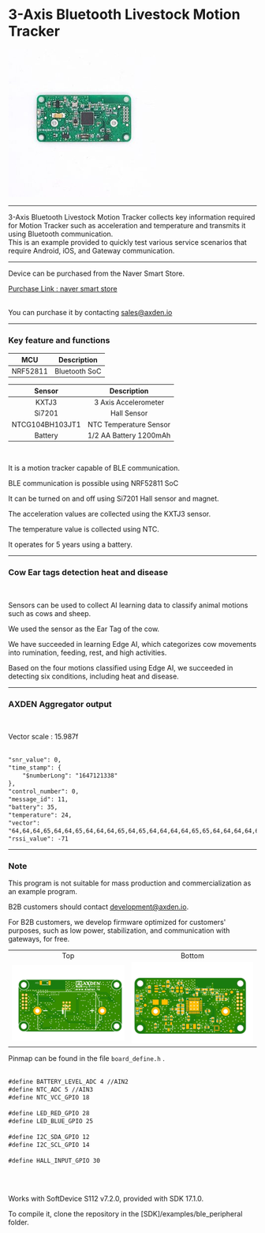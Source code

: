 # 3-Axis Bluetooth Livestock Motion Tracker

<img src="./assets/ble_3_axis_motion_tracker.jpeg">
<br>

----

3-Axis Bluetooth Livestock Motion Tracker collects key information required for Motion Tracker such as acceleration and temperature and transmits it using Bluetooth communication.
<br>
This is an example provided to quickly test various service scenarios that require Android, iOS, and Gateway communication.
<br>

----

Device can be purchased from the Naver Smart Store.
<br>

[Purchase Link : naver smart store](https://smartstore.naver.com/axden)
<br>
<br>

You can purchase it by contacting sales@axden.io

----

### Key feature and functions

MCU | Description
:-------------------------:|:-------------------------:
NRF52811 | Bluetooth SoC

Sensor | Description
:-------------------------:|:-------------------------:
KXTJ3 | 3 Axis Accelerometer
Si7201 | Hall Sensor
NTCG104BH103JT1 | NTC Temperature Sensor
Battery | 1/2 AA Battery 1200mAh

<br>

It is a motion tracker capable of BLE communication.
<br>

BLE communication is possible using NRF52811 SoC
<br>

It can be turned on and off using Si7201 Hall sensor and magnet.
<br>

The acceleration values are collected using the KXTJ3 sensor.
<br>

The temperature value is collected using NTC.
<br>

It operates for 5 years using a battery.
<br>

----

### Cow Ear tags detection heat and disease
<br>

Sensors can be used to collect AI learning data to classify animal motions such as cows and sheep.
<br>

We used the sensor as the Ear Tag of the cow. 
<br>

We have succeeded in learning Edge AI, which categorizes cow movements into rumination, feeding, rest, and high activities.
<br>

Based on the four motions classified using Edge AI, we succeeded in detecting six conditions, including heat and disease.
<br>

----

### AXDEN Aggregator output
<br>

Vector scale : 15.987f
<br>

```

"snr_value": 0,
"time_stamp": {
    "$numberLong": "1647121338"
},
"control_number": 0,
"message_id": 11,
"battery": 35,
"temperature": 24,
"vector": "64,64,64,65,64,64,65,64,64,64,65,64,65,64,64,64,64,65,65,64,64,64,64,64,64,64,64,64,64,64,64,65,64,64,64,64,64,64,64,65,64,64,64,64,64,64,64,64,64,64,64,64,64,64,64,64,64,64,64,64,64,64,64,65,64,64,64,65,64,64,65,64,64,64,64,64,64,64,64,64,64,64,64,64,64,64,65,64,64,64,64,64,64,64,64,65,64,64,64,64,64,64,64,64,64,64,64,65,64,64,64,64,63,65,64,64,64,64,65,64,64,65,64,64,64,64,64,64,64,64,64,64,65,65,64,64,65,64,64,64,64,64,64,65,64,64,65,64,64,64,64,64,64,64,64,64,64,64,64,65,64,64,64,64,64,64,64,64,64,64,64,64,64,64,64,64,64,64,64,65,64,64,64,64,64,64,65,64,64,64,64,64,64,64,64,64,64,64,64,65",
"rssi_value": -71

```

----

### Note

This program is not suitable for mass production and commercialization as an example program.
<br>

B2B customers should contact development@axden.io.
<br>

For B2B customers, we develop firmware optimized for customers' purposes, such as low power, stabilization, and communication with gateways, for free.
<br>

<table>
  <tr align="center">
    <td>Top</td>
    <td>Bottom</td>
  </tr>
  <tr align="center">
    <td><img src="./assets/ble_3_axis_motion_tracker_top.jpeg"></td>
    <td><img src="./assets/ble_3_axis_motion_tracker_bottom.jpeg"></td>
  </tr>
</table>

Pinmap can be found in the file ```board_define.h``` .
<br>

```

#define BATTERY_LEVEL_ADC 4 //AIN2
#define NTC_ADC 5 //AIN3
#define NTC_VCC_GPIO 18

#define LED_RED_GPIO 28
#define LED_BLUE_GPIO 25

#define I2C_SDA_GPIO 12
#define I2C_SCL_GPIO 14

#define HALL_INPUT_GPIO 30


```

<br>

Works with SoftDevice S112 v7.2.0, provided with SDK 17.1.0.
<br>

To compile it, clone the repository in the [SDK]/examples/ble_peripheral folder.
